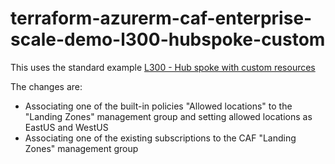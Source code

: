 # terraform-azurerm-caf-enterprise-scale-demo-l300-hubspoke-custom

This uses the standard example [L300 - Hub spoke with custom resources](https://github.com/Azure/terraform-azurerm-caf-enterprise-scale/wiki/%5BExamples%5D-Deploy-Connectivity-Resources-With-Custom-Settings)

The changes are:
- Associating one of the built-in policies "Allowed locations" to the "Landing Zones" management group and setting allowed locations as EastUS and WestUS
- Associating one of the existing subscriptions to the CAF "Landing Zones" management group

